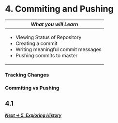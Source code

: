 # 4. Commiting and Pushing

| *What you will Learn* |
|---|
|<ul><li>Viewing Status of Repository</li><li>Creating a commit</li><li>Writing meaningful commit messages</li><li>Pushing commits to master</li></ul>|

<!--TEXT HERE-->

### Tracking Changes

### Commiting vs Pushing


## 4.1 



***[Next -> 5. Exploring History]()***

